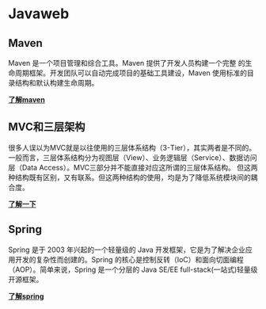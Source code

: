 # Javaweb

## Maven

Maven 是一个项目管理和综合工具。Maven 提供了开发人员构建一个完整
的生命周期框架。开发团队可以自动完成项目的基础工具建设，Maven 
使用标准的目录结构和默认构建生命周期。

[**了解maven**](/maven)

## MVC和三层架构

很多人误以为MVC就是以往使用的三层体系结构（3-Tier），其实两者是不同的。一般而言，三层体系结构分为视图层（View）、业务逻辑层（Service）、数据访问层（Data Access）。MVC三部分并不能直接对应这所谓的三层体系结构。
但这两种结构既有区别，又有联系。但这两种结构的使用，均是为了降低系统模块间的耦合度。

[**了解一下**](/mvc)

## Spring

Spring 是于 2003 年兴起的一个轻量级的 Java 开发框架，它是为了解决企业应用开发的复杂性而创建的。Spring 的核心是控制反转（IoC）和面向切面编程（AOP）。简单来说，Spring 是一个分层的 Java SE/EE full-stack(一站式)轻量级开源框架。

[**了解spring**](/spring)


